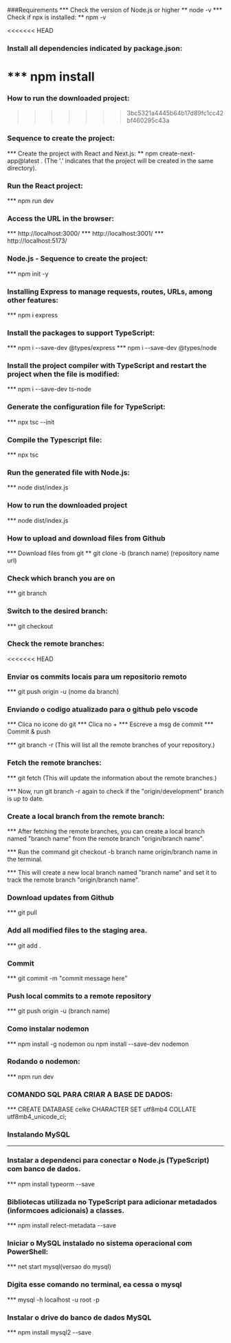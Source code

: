 ###Requirements
 *** Check the version of Node.js or higher
 ** node -v
 *** Check if npx is installed:
 ** npm -v

<<<<<<< HEAD
### Install all dependencies indicated by package.json:
 *** npm install
=======
### How to run the downloaded project:
>>>>>>> 3bc5321a4445b64b17d89fc1cc42bf460295c43a

### Sequence to create the project:
 *** Create the project with React and Next.js:
 ** npm create-next-app@latest . (The '.' indicates that the project will be created in the same directory).

### Run the React project:
*** npm run dev

### Access the URL in the browser:
*** http://localhost:3000/
*** http://localhost:3001/
*** http://localhost:5173/

### Node.js - Sequence to create the project:
*** npm init -y

### Installing Express to manage requests, routes, URLs, among other features:
*** npm i express

### Install the packages to support TypeScript:
*** npm i --save-dev @types/express
*** npm i --save-dev @types/node

### Install the project compiler with TypeScript and restart the project when the file is modified:
*** npm i --save-dev ts-node

### Generate the configuration file for TypeScript:
*** npx tsc --init

### Compile the Typescript file:

*** npx tsc

### Run the generated file with Node.js:

*** node dist/index.js

### How to run the downloaded project

*** node dist/index.js

### How to upload and download files from Github

*** Download files from git
** git clone -b (branch name) (repository name url)

### Check which branch you are on
*** git branch

### Switch to the desired branch:

*** git checkout <branch-name>

### Check the remote branches:

<<<<<<< HEAD
### Enviar os commits locais para um repositorio remoto
   *** git push origin -u (nome da branch)

### Enviando o codigo atualizado para o github pelo vscode
   *** Clica no icone do git
   *** Clica no +
   *** Escreve a msg de commit
   *** Commit & push

*** git branch -r (This will list all the remote branches of your repository.)

### Fetch the remote branches:

*** git fetch (This will update the information about the remote branches.)

*** Now, run git branch -r again to check if the "origin/development" branch is up to date.

### Create a local branch from the remote branch:

*** After fetching the remote branches, you can create a local branch named "branch name" from the remote branch "origin/branch name".

*** Run the command git checkout -b branch name origin/branch name in the terminal.

*** This will create a new local branch named "branch name" and set it to track the remote branch "origin/branch name".

### Download updates from Github

*** git pull

### Add all modified files to the staging area.

*** git add .

### Commit

*** git commit -m "commit message here"

### Push local commits to a remote repository

*** git push origin -u (branch name)

### Como instalar nodemon
   *** npm install -g nodemon ou npm install --save-dev nodemon

### Rodando o nodemon:
   *** npm run dev

### COMANDO SQL PARA CRIAR A BASE DE DADOS:
   *** CREATE DATABASE celke CHARACTER SET utf8mb4 COLLATE utf8mb4_unicode_ci;

### Instalando MySQL
   *** 

### Instalar a dependenci para conectar o Node.js (TypeScript) com banco de dados.
   *** npm install typeorm --save

### Bibliotecas utilizada no TypeScript para adicionar metadados (informcoes adicionais) a classes.
   *** npm install relect-metadata --save

### Iniciar o MySQL instalado no sistema operacional com PowerShell:
   *** net start mysql(versao do mysql)

### Digita esse comando no terminal, ea cessa o mysql
   *** mysql -h localhost -u root -p

### Instalar o drive do banco de dados MySQL
   *** npm install mysql2 --save
